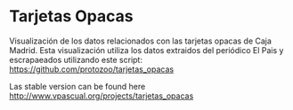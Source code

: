 Tarjetas Opacas
===============

Visualización de los datos relacionados con las tarjetas opacas de Caja Madrid.
Esta visualización utiliza los datos extraidos del periódico El Pais y escrapaeados utilizando este script: https://github.com/protozoo/tarjetas_opacas

Las stable version can be found here http://www.vpascual.org/projects/tarjetas_opacas